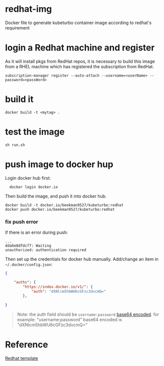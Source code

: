 # redhat-img
Docker file to generate kubeturbo container image according to redhat's requirement

# login a Redhat machine and register 
As it will install pkgs from RedHat repos, it is necessary to build this image from a RHEL machine which has registered the subscription from RedHat.
```console
subscription-manager register --auto-attach --username=<userName> --password=<passWord>
```

# build it

```console
docker build -t <mytag> .
```

# test the image
```console
sh run.sh
```

# push image to docker hup

Login docker hub first:
```console
  docker login docker.io
```

Then build the image, and push it into docker hub.
```console
docker build -t docker.io/beekman9527/kubeturbo:redhat
docker push docker.io/beekman9527/kubeturbo:redhat
```

### fix push error
If there is an error during push:
```console
...
dda6e8dfdcf7: Waiting 
unauthorized: authentication required
```
Then set up the credentials for docker hub manually. Add/change an item in `~/.docker/config.json`:
```json
{

	"auths": {
		"https://index.docker.io/v1/": {
			"auth": "dXNlcm5hbWU6cGFzc3dvcmQ="
		},
   
}
```
> Note: the auth field should be `username:password` [base64 encoded](https://www.base64encode.org). for example: "username:password" base64 encoded is "dXNlcm5hbWU6cGFzc3dvcmQ="



# Reference
[Redhat template](https://github.com/RHsyseng/container-rhel-examples/blob/master/starter/Dockerfile)
